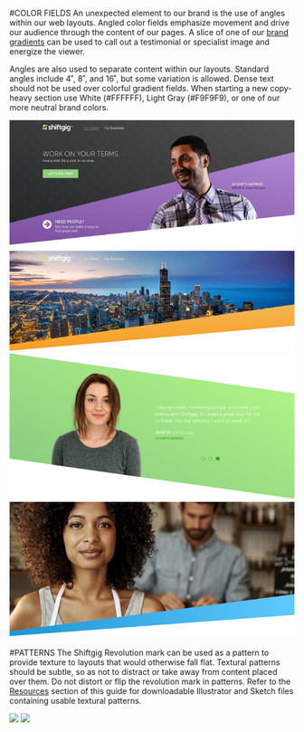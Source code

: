 #COLOR FIELDS
An unexpected element to our brand is the use of angles within our web layouts. Angled color fields emphasize movement and drive our audience through the content of our pages. A slice of one of our [brand gradients](brand_guidelines/03_color.md#gradients) can be used to call out a testimonial or specialist image and energize the viewer.

Angles are also used to separate content within our layouts. Standard angles include 4˚, 8˚, and 16˚, but some variation is allowed. Dense text should not be used over colorful gradient fields. When starting a new copy-heavy section use White (#FFFFFF), Light Gray (#F9F9F9), or one of our more neutral brand colors.

<section class="example">
    <article>
        <img src="/assets/images/Brand_Guide_Swoosh_Web1.png">
        <img src="/assets/images/Brand_Guide_Swoosh_Web2.png">
        <img src="/assets/images/Brand_Guide_Swoosh_Web3.png">
        <img src="/assets/images/Brand_Guide_Swoosh_Marketing.png">
    </article>
</section>

#PATTERNS
The Shiftgig Revolution mark can be used as a pattern to provide texture to layouts that would otherwise fall flat. Textural patterns should be subtle, so as not to distract or take away from content placed over them. Do not distort or flip the revolution mark in patterns. Refer to the [Resources](resources/01_resources.md) section of this guide for downloadable Illustrator and Sketch files containing usable textural patterns. 

<section class="example">
    <article>
        <img src="/assets/images/Dark Gradient Texture.png">
        <img src="/assets/images/Light Texture.png">
    </article>
</section>